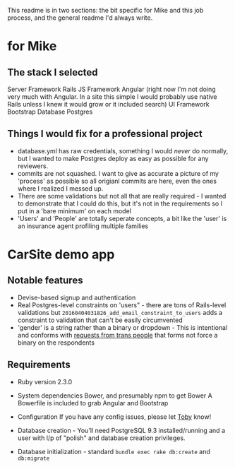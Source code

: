 

This readme is in two sections: the bit specific for Mike and this job process, and the general readme I'd always write.
# for Mike
## The stack I selected
Server Framework Rails 
JS Framework Angular (right now I'm not doing very much with Angular. In a site this simple I would probably use native Rails unless I knew it would grow or it included search)
UI Framework Bootstrap 
Database Postgres

## Things I would fix for a professional project
* database.yml has raw credentials, something I would *never* do normally, but I wanted to make Postgres deploy as easy as possible for any reviewers.
* commits are not squashed. I want to give as accurate a picture of my 'process' as possible so all origianl commits are here, even the ones where I realized I messed up.
* There are some validations but not all that are really required - I wanted to demonstrate that I could do this, but it's not in the requirements so I put in a 'bare minimum' on each model
* 'Users' and 'People' are totally seperate concepts, a bit like the 'user' is an insurance agent profiling multiple families

# CarSite demo app

## Notable features
* Devise-based signup and authentication
* Real Postgres-level constraints on 'users" - there are tons of Rails-level validations but `20160404031826_add_email_constraint_to_users` adds a constraint to validation that can't be easily circumvented 
* 'gender' is a string rather than a binary or dropdown - This is intentional and conforms with [requests from trans people](http://www.lgbt.cusu.cam.ac.uk/campaigns/think/forms/) that forms not force a binary on the respondents

## Requirements
* Ruby version 2.3.0

* System dependencies
    Bower, and presumably npm to get Bower
    A Bowerfile is included to grab Angular and Bootstrap

* Configuration
    If you have any config issues, please let [Toby](mailto:tobyfee@gmail.com) know!

* Database creation - You'll need PostgreSQL 9.3 installed/running and a user with l/p of "polish" and database creation privileges. 

* Database initialization - standard `bundle exec rake db:create` and `db:migrate`


